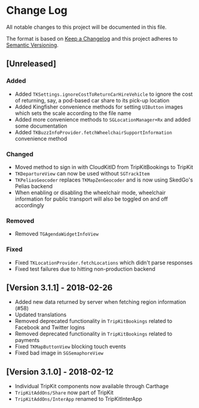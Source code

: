# Change Log
All notable changes to this project will be documented in this file.

The format is based on [Keep a Changelog](http://keepachangelog.com/)
and this project adheres to [Semantic Versioning](http://semver.org/).

## [Unreleased]

### Added

- Added `TKSettings.ignoreCostToReturnCarHireVehicle` to ignore the cost of returning, say, a pod-based car share to its pick-up location
- Added Kingfisher convenience methods for setting `UIButton` images which sets the scale according to the file name
- Added more convenience methods to `SGLocationManager+Rx` and added some documentation
- Added `TKBuzzInfoProvider.fetchWheelchairSupportInformation` convenience method

### Changed

- Moved method to sign in with CloudKitID from TripKitBookings to TripKit
- `TKDepartureView` can now be used without `SGTrackItem`
- `TKPeliasGeocoder` replaces `TKMapZenGeocoder` and is now using SkedGo's Pelias backend
- When enabling or disabling the wheelchair mode, wheelchair information for public transport will also be toggled on and off accordingly

### Removed

- Removed `TGAgendaWidgetInfoView`

### Fixed

- Fixed `TKLocationProvider.fetchLocations` which didn't parse responses
- Fixed test failures due to hitting non-production backend

## [Version 3.1.1] - 2018-02-26

- Added new data returned by server when fetching region information (#58)
- Updated translations
- Removed deprecated functionality in `TripKitBookings` related to Facebook and Twitter logins
- Removed deprecated functionality in `TripKitBookings` related to payments
- Fixed `TKMapButtonView` blocking touch events
- Fixed bad image in `SGSemaphoreView`

## [Version 3.1.0] - 2018-02-12

- Individual TripKit components now available through Carthage
- `TripKitAddOns/Share` now part of TripKit
- `TripKitAddOns/InterApp` renamed to TripKitInterApp


